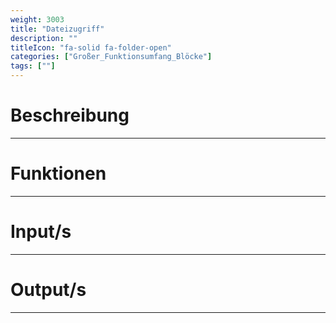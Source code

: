 ```yaml
---
weight: 3003
title: "Dateizugriff"
description: ""
titleIcon: "fa-solid fa-folder-open"
categories: ["Großer_Funktionsumfang_Blöcke"]
tags: [""]
---
```



# Beschreibung
---

# Funktionen
---

# Input/s
---

# Output/s
---

